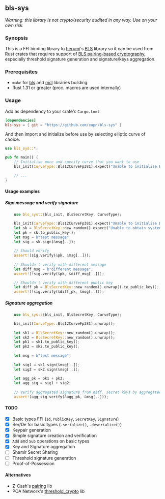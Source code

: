 ## bls-sys

_Warning: this library is not crypto/security audited in any way. Use on your own risk._

### Synopsis

This is a FFI binding library to [herumi](https://github.com/herumi)'s [BLS](https://github.com/herumi/bls) library so it can be used from Rust crates
that requires support of [BLS pairing-based cryptography](https://en.wikipedia.org/wiki/Boneh–Lynn–Shacham), especially threshold signature generation and
signature/keys aggregation.

### Prerequisites

* `make` for [bls](bls) and [mcl](mcl) libraries building
* Rust 1.31 or greater (proc. macros are used internally)

### Usage

Add as dependency to your crate's `Cargo.toml`:

```toml
[dependencies]
bls-sys = { git = "https://github.com/eupn/bls-sys" }
```

And then import and initialize before use by selecting elliptic curve of choice:

```rust
use bls_sys::*;

pub fn main() {
    // Initialise once and specify curve that you want to use
    bls_init(CurveType::Bls12CurveFp381).expect("Unable to initialise BLS lib");
    
    // ...
}

```

#### Usage examples

##### Sign message and verify signature

```rust
    use bls_sys::{bls_init, BlsSecretKey, CurveType};

    bls_init(CurveType::Bls12CurveFp381).expect("Unable to initialise BLS lib");
    let sk = BlsSecretKey::new_random().expect("Unable to obtain system randomness");
    let pk = sk.to_public_key();
    let msg = b"test message";
    let sig = sk.sign(&msg[..]);
    
    // Should verify
    assert!(sig.verify(&pk, &msg[..]));
    
    // Shouldn't verify with different message
    let diff_msg = b"different message";
    assert!(!sig.verify(&pk, &diff_msg[..]));

    // Shouldn't verify with different public key
    let diff_pk = BlsSecretKey::new_random().unwrap().to_public_key();
    assert!(!sig.verify(&diff_pk, &msg[..]));
```

##### Signature aggregation

```rust
    use bls_sys::{bls_init, BlsSecretKey, CurveType};

    bls_init(CurveType::Bls12CurveFp381).unwrap();
    
    let sk1 = BlsSecretKey::new_random().unwrap();
    let sk2 = BlsSecretKey::new_random().unwrap();
    let pk1 = sk1.to_public_key();
    let pk2 = sk2.to_public_key();
    
    let msg = b"test message";
    
    let sig1 = sk1.sign(&msg[..]);
    let sig2 = sk2.sign(&msg[..]);
    
    let agg_pk = pk1 + pk2;
    let agg_sig = sig1 + sig2;
    
    // Verify aggregated signature from diff. secret keys by aggregated public key
    assert!(agg_sig.verify(&agg_pk, &msg[..]));
```

#### TODO

- [x] Basic types FFI (`Id`, `PublicKey`, `SecretKey`, `Signature`)
- [x] Ser/De for basic types (`.serialize()`, `.deserialize()`)
- [x] Keypair generation
- [x] Simple signature creation and verification
- [x] `Add` and `Sub` operations on basic types
- [x] Key and Signature aggregation
- [ ] Shamir Secret Sharing
- [ ] Threshold signature generation
- [ ] Proof-of-Possession

#### Alternatives

* Z-Cash's [pairing](https://github.com/zkcrypto/pairing) lib
* POA Network's [threshold_crypto](https://github.com/poanetwork/threshold_crypto) lib
